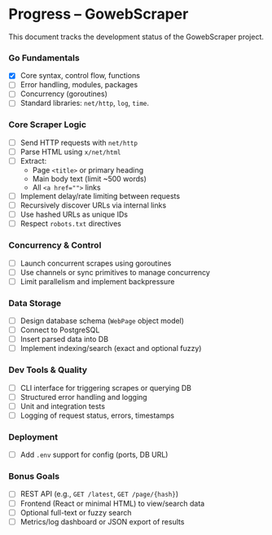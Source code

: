 # Progress – GowebScraper

This document tracks the development status of the GowebScraper project.
### **Go Fundamentals**
* [X] Core syntax, control flow, functions
* [ ] Error handling, modules, packages
* [ ] Concurrency (goroutines)
* [ ] Standard libraries: `net/http`, `log`, `time`.

### Core Scraper Logic
* [ ] Send HTTP requests with `net/http`
* [ ] Parse HTML using `x/net/html`
* [ ] Extract:
  * Page `<title>` or primary heading
  * Main body text (limit \~500 words)
  * All `<a href="">` links
* [ ] Implement delay/rate limiting between requests
* [ ] Recursively discover URLs via internal links
* [ ] Use hashed URLs as unique IDs
* [ ] Respect `robots.txt` directives

### Concurrency & Control
* [ ] Launch concurrent scrapes using goroutines
* [ ] Use channels or sync primitives to manage concurrency
* [ ] Limit parallelism and implement backpressure

### Data Storage
* [ ] Design database schema (`WebPage` object model)
* [ ] Connect to PostgreSQL
* [ ] Insert parsed data into DB
* [ ] Implement indexing/search (exact and optional fuzzy)

### Dev Tools & Quality
* [ ] CLI interface for triggering scrapes or querying DB
* [ ] Structured error handling and logging
* [ ] Unit and integration tests
* [ ] Logging of request status, errors, timestamps

### Deployment
* [ ] Add `.env` support for config (ports, DB URL)

### Bonus Goals
* [ ] REST API (e.g., `GET /latest`, `GET /page/{hash}`)
* [ ] Frontend (React or minimal HTML) to view/search data
* [ ] Optional full-text or fuzzy search
* [ ] Metrics/log dashboard or JSON export of results
